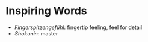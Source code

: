 # Inspiring Words

-	*Fingerspitzengefühl*: fingertip feeling, feel for detail
-	*Shokunin*: master

